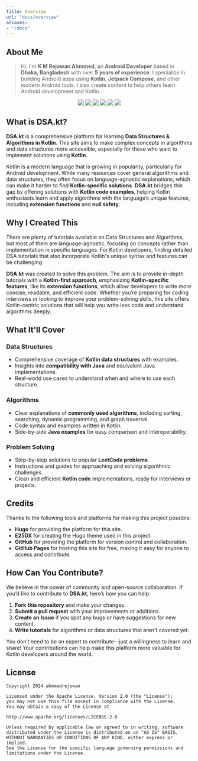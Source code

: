 ```yaml
---
title: Overview
url: "docs/overview"
aliases:
- "/docs"
---
```


## **About Me**

> Hi, I'm **K M Rejowan Ahmmed**, an **Android Developer** based in **Dhaka, Bangladesh** with over **5 years of experience**. I specialize in building Android apps using **Kotlin**, **Jetpack Compose**, and other modern Android tools. I also create content to help others learn Android development and Kotlin.

<p align="center"> <a href="https://github.com/ahmmedrejowan/"><img src="https://img.shields.io/badge/GitHub-%20-grey?style=flat&logo=github&logoColor=white&labelColor=24292e" /> </a> <a href="https://www.linkedin.com/in/ahmmedrejowan/"><img src="https://img.shields.io/badge/LinkedIn-%20-grey?style=flat&logo=linkedin&logoColor=white&labelColor=0077B5" /> </a>  <a href="https://twitter.com/ahmmedrejowan"> <img src="https://img.shields.io/badge/X-%20-grey?style=flat&logo=x&logoColor=white&labelColor=1DA1F2" /> </a> <a href="https://dev.to/ahmmedrejowan">  <img src="https://img.shields.io/badge/Dev-%20-grey?style=flat&logo=devdotto&logoColor=white&labelColor=0A0A0A" /> </a>  <a href="https://stackoverflow.com/users/9932194/k-m-rejowan-ahmmed"> <img src="https://img.shields.io/badge/Stack_Overflow-%20-grey?style=flat&logo=stack-overflow&logoColor=white&labelColor=FE7A16" /> </a> <a href="https://www.facebook.com/ahmmedrejowan/"> <img src="https://img.shields.io/badge/Facebook-%20-grey?style=flat&logo=facebook&logoColor=white&labelColor=1877F2" /> </a>  </p>

## **What is DSA.kt?**

**DSA.kt** is a comprehensive platform for learning **Data Structures & Algorithms in Kotlin**. This site aims to make complex concepts in algorithms and data structures more accessible, especially for those who want to implement solutions using **Kotlin**.

Kotlin is a modern language that is growing in popularity, particularly for Android development. While many resources cover general algorithms and data structures, they often focus on language-agnostic explanations, which can make it harder to find **Kotlin-specific solutions**. **DSA.kt** bridges this gap by offering solutions with **Kotlin code examples**, helping Kotlin enthusiasts learn and apply algorithms with the language’s unique features, including **extension functions** and **null safety**.



## **Why I Created This**

There are plenty of tutorials available on Data Structures and Algorithms, but most of them are language-agnostic, focusing on concepts rather than implementation in specific languages. For Kotlin developers, finding detailed DSA tutorials that also incorporate Kotlin's unique syntax and features can be challenging.

**DSA.kt** was created to solve this problem. The aim is to provide in-depth tutorials with a **Kotlin-first approach**, emphasizing **Kotlin-specific features**, like its **extension functions**, which allow developers to write more concise, readable, and efficient code. Whether you’re preparing for coding interviews or looking to improve your problem-solving skills, this site offers Kotlin-centric solutions that will help you write less code and understand algorithms deeply.

## **What It'll Cover**

### Data Structures
- Comprehensive coverage of **Kotlin data structures** with examples.
- Insights into **compatibility with Java** and equivalent Java implementations.
- Real-world use cases to understand when and where to use each structure.

### Algorithms
- Clear explanations of **commonly used algorithms**, including sorting, searching, dynamic programming, and graph traversal.
- Code syntax and examples written in Kotlin.
- Side-by-side **Java examples** for easy comparison and interoperability.

### Problem Solving
- Step-by-step solutions to popular **LeetCode problems**.
- Instructions and guides for approaching and solving algorithmic challenges.
- Clean and efficient **Kotlin code** implementations, ready for interviews or projects.


## **Credits**
Thanks to the following tools and platforms for making this project possible:
- **Hugo** for providing the platform for this site.
- **E25DX** for creating the Hugo theme used in this project.
- **GitHub** for providing the platform for version control and collaboration.
- **GitHub Pages** for hosting this site for free, making it easy for anyone to access and contribute.



## **How Can You Contribute?**

We believe in the power of community and open-source collaboration. If you’d like to contribute to **DSA.kt**, here’s how you can help:

1. **Fork this repository** and make your changes.
2. **Submit a pull request** with your improvements or additions.
3. **Create an Issue** if you spot any bugs or have suggestions for new content.
4. **Write tutorials** for algorithms or data structures that aren't covered yet.

You don’t need to be an expert to contribute—just a willingness to learn and share! Your contributions can help make this platform more valuable for Kotlin developers around the world.



## **License**
```
Copyright 2024 ahmmedrejowan

Licensed under the Apache License, Version 2.0 (the "License");
you may not use this file except in compliance with the License.
You may obtain a copy of the License at

http://www.apache.org/licenses/LICENSE-2.0

Unless required by applicable law or agreed to in writing, software
distributed under the License is distributed on an "AS IS" BASIS,
WITHOUT WARRANTIES OR CONDITIONS OF ANY KIND, either express or implied.
See the License for the specific language governing permissions and
limitations under the License.
```
